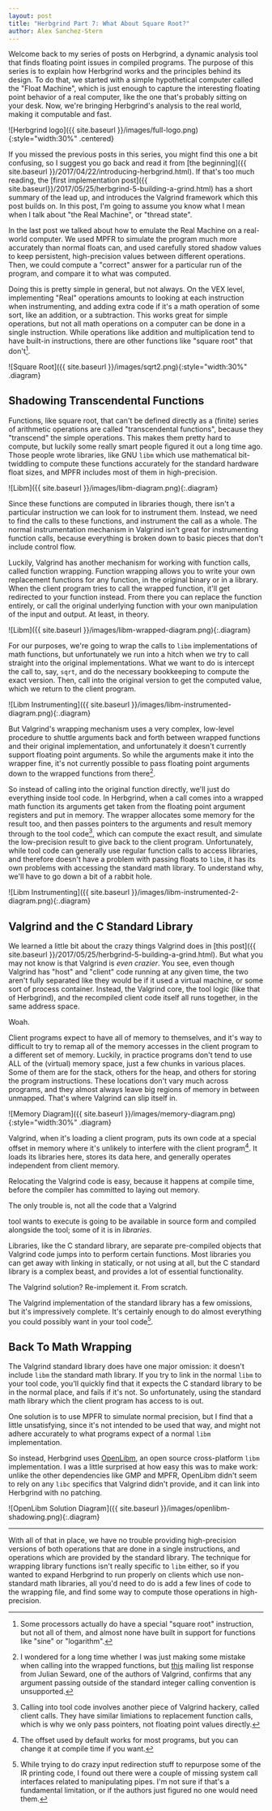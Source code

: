 ```yaml
---
layout: post
title: "Herbgrind Part 7: What About Square Root?"
author: Alex Sanchez-Stern
---
```


Welcome back to my series of posts on Herbgrind, a dynamic analysis
tool that finds floating point issues in compiled programs. The
purpose of this series is to explain how Herbgrind works and the
principles behind its design. To do that, we started with a simple
hypothetical computer called the "Float Machine", which is just enough
to capture the interesting floating point behavior of a real computer,
like the one that's probably sitting on your desk. Now, we're bringing
Herbgrind's analysis to the real world, making it computable and fast.

![Herbgrind logo]({{ site.baseurl }}/images/full-logo.png){:style="width:30%" .centered}

If you missed the previous posts in this series, you might find this
one a bit confusing, so I suggest you go back and read it
from
[the beginning]({{ site.baseurl }}/2017/04/22/introducing-herbgrind.html). If
that's too much reading,
the
[first implementation post]({{ site.baseurl}}/2017/05/25/herbgrind-5-building-a-grind.html) has
a short summary of the lead up, and introduces the Valgrind framework
which this post builds on. In this post, I'm going to assume you know
what I mean when I talk about "the Real Machine", or "thread state".

In the last post we talked about how to emulate the Real Machine on a
real-world computer. We used MPFR to simulate the program much more
accurately than normal floats can, and used carefully stored shadow
values to keep persistent, high-precision values between different
operations. Then, we could compute a "correct" answer for a particular
run of the program, and compare it to what was computed.

Doing this is pretty simple in general, but not always. On the VEX
level, implementing "Real" operations amounts to looking at each
instruction when instrumenting, and adding extra code if it's a math
operation of some sort, like an addition, or a subtraction. This works
great for simple operations, but not all math operations on a computer
can be done in a single instruction. While operations like addition
and multiplication tend to have built-in instructions, there are other
functions like "square root" that don't[^sqrt-instruction].

[^sqrt-instruction]: Some processors actually do have a special
    "square root" instruction, but not all of them, and almost none
    have built in support for functions like "sine" or "logarithm".

![Square Root]({{ site.baseurl }}/images/sqrt2.png){:style="width:30%" .diagram}

Shadowing Transcendental Functions
------------------------------------

Functions, like square root, that can't be defined directly as a
(finite) series of arithmetic operations are called "transcendental
functions", because they "transcend" the simple operations. This makes
them pretty hard to compute, but luckily some really smart people
figured it out a long time ago. Those people wrote libraries, like GNU
`libm` which use mathematical bit-twiddling to compute these functions
accurately for the standard hardware float sizes, and MPFR includes
most of them in high-precision.

![Libm]({{ site.baseurl }}/images/libm-diagram.png){:.diagram}

Since these functions are computed in libraries though, there isn't a
particular instruction we can look for to instrument them. Instead, we
need to find the calls to these functions, and instrument the call as
a whole. The normal instrumentation mechanism in Valgrind isn't great
for instrumenting function calls, because everything is broken down to
basic pieces that don't include control flow.

Luckily, Valgrind has another mechanism for working with function
calls, called function wrapping. Function wrapping allows you to write
your own replacement functions for any function, in the original
binary or in a library. When the client program tries to call the
wrapped function, it'll get redirected to your function instead. From
there you can replace the function entirely, or call the original
underlying function with your own manipulation of the input and
output. At least, in theory.

![Libm]({{ site.baseurl }}/images/libm-wrapped-diagram.png){:.diagram}

For our purposes, we're going to wrap the calls to `libm`
implementations of math functions, but unfortunately we run into a
hitch when we try to call straight into the original
implementations. What we want to do is intercept the call to, say,
`sqrt`, and do the necessary bookkeeping to compute the exact
version. Then, call into the original version to get the computed
value, which we return to the client program.

![Libm Instrumenting]({{ site.baseurl }}/images/libm-instrumented-diagram.png){:.diagram}

But Valgrind's wrapping mechanism uses a very complex, low-level
procedure to shuttle arguments back and forth between wrapped
functions and their original implementation, and unfortunately it
doesn't currently support floating point arguments. So while the
arguments make it into the wrapper fine, it's not currently possible
to pass floating point arguments down to the wrapped functions from
there[^float-wrappers].

[^float-wrappers]: I wondered for a long time whether I was just
    making some mistake when calling into the wrapped functions,
    but
    [this](https://sourceforge.net/p/valgrind/mailman/message/22854595/) mailing
    list response from Julian Seward, one of the authors of Valgrind,
    confirms that any argument passing outside of the standard integer
    calling convention is unsupported.

So instead of calling into the original function directly, we'll just
do everything inside tool code. In Herbgrind, when a call comes into a
wrapped math function its arguments get taken from the floating point
argument registers and put in memory. The wrapper allocates some
memory for the result too, and then passes pointers to the arguments
and result memory through to the tool code[^client-calls], which can
compute the exact result, and simulate the low-precision result to
give back to the client program. Unfortunately, while tool code can
generally use regular function calls to access libraries, and
therefore doesn't have a problem with passing floats to `libm`, it has
its own problems with accessing the standard math library. To
understand why, we'll have to go down a bit of a rabbit hole.

![Libm Instrumenting]({{ site.baseurl }}/images/libm-instrumented-2-diagram.png){:.diagram}

[^client-calls]: Calling into tool code involves another piece of
    Valgrind hackery, called client calls. They have similar
    limiations to replacement function calls, which is why we only
    pass pointers, not floating point values directly.

Valgrind and the C Standard Library
---------------------------------

We learned a little bit about the crazy things Valgrind does
in
[this post]({{ site.baseurl }}/2017/05/25/herbgrind-5-building-a-grind.html). But
what you may not know is that Valgrind is *even crazier*. You see,
even though Valgrind has "host" and "client" code running at any given
time, the two aren't fully separated like they would be if it used a
virtual machine, or some sort of process container. Instead, the
Valgrind core, the tool logic (like that of Herbgrind), and the
recompiled client code itself all runs together, in the same address
space.

Woah.

<!-- Valgrind can get away with this because its not running the client -->
<!-- code directly, its messing around with each block first, so it can -->
<!-- insert calls to itself wherever it needs. For instance, if Valgrind -->
<!-- wants to instrument a block and run it, but not instrument the next -->
<!-- block right away, it can insert a jump at the end of the first block -->
<!-- which goes back to Valgrind, to instrument the second block. Then, -->
<!-- when it receives control back, it can instrument the second block, and -->
<!-- patch the jump in the first block to the newly instrumented code. If -->
<!-- that sounds confusing, it's because it is. -->

<!-- But what about the shared memory? -->

Client programs expect to have all of memory to themselves, and it's
way to difficult to try to remap all of the memory accesses in the
client program to a different set of memory. Luckily, in practice
programs don't tend to use ALL of the (virtual) memory space, just a
few chunks in various places. Some of them are for the stack, others
for the heap, and others for storing the program instructions. These
locations don't vary much across programs, and they almost always
leave big regions of memory in between unmapped. That's where Valgrind
can slip itself in.

![Memory Diagram]({{ site.baseurl }}/images/memory-diagram.png){:style="width:30%" .diagram}

Valgrind, when it's loading a client program, puts its own code at a
special offset in memory where it's unlikely to interfere with the
client program[^valgrind-location]. It loads its libraries here,
stores its data here, and generally operates independent from client
memory.

[^valgrind-location]: The offset used by default works for most
    programs, but you can change it at compile time if you want.

Relocating the Valgrind code is easy, because it happens at compile
time, before the compiler has committed to laying out memory. <!-- The -->
<!-- client program, on the other hand, is much harder to move, because -->
<!-- it's already been lain out by the compiler, and Valgrind doesn't have -->
<!-- the source code. --> The only trouble is, not all the code that a Valgrind
tool wants to execute is going to be available in source form and
compiled alongside the tool; some of it is in *libraries*.

Libraries, like the C standard library, are separate pre-compiled
objects that Valgrind code jumps into to perform certain
functions. Most libraries you can get away with linking in statically,
or not using at all, but the C standard library is a complex beast,
and provides a lot of essential functionality.

The Valgrind solution? Re-implement it. From scratch.

The Valgrind implementation of the standard library has a few
omissions, but it's impressively complete. It's certainly enough to do
almost everything you could possibly want in your tool
code[^valgrind-std-limitations].

[^valgrind-std-limitations]: While trying to do crazy input
    redirection stuff to repurpose some of the IR printing code, I
    found out there were a couple of missing system call interfaces
    related to manipulating pipes. I'm not sure if that's a
    fundamental limitation, or if the authors just figured no one
    would need them.


Back To Math Wrapping
-------------------------

The Valgrind standard library does have one major omission: it
doesn't include `libm` the standard math library. If you try to link
in the normal `libm` to your tool code, you'll quickly find that it
expects the C standard library to be in the normal place, and fails if
it's not. So unfortunately, using the standard math library which the
client program has access to is out.

One solution is to use MPFR to simulate normal precision, but I find
that a little unsatisfying, since it's not intended to be used that
way, and might not adhere accurately to what programs expect of a
normal `libm` implementation.

So instead, Herbgrind uses [OpenLibm](http://openlibm.org/), an open
source cross-platform `libm` implementation. I was a little surprised
at how easy this was to make work: unlike the other dependencies like
GMP and MPFR, OpenLibm didn't seem to rely on any `libc` specifics
that Valgrind didn't provide, and it can link into Herbgrind with no
patching.

![OpenLibm Solution Diagram]({{ site.baseurl }}/images/openlibm-shadowing.png){:.diagram}

---------------------------------

With all of that in place, we have no trouble providing high-precision
versions of both operations that are done in a single instructions,
and operations which are provided by the standard library. The
technique for wrapping library functions isn't really specific to
`libm` either, so if you wanted to expand Herbgrind to run properly on
clients which use non-standard math libraries, all you'd need to do is
add a few lines of code to the wrapping file, and find some way to
compute those operations in high-precision.
